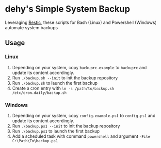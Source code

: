 # dehy's Simple System Backup

Leveraging [Restic](https://github.com/restic/restic), these scripts for Bash (Linux) and Powershell (Windows) automate system backups

## Usage

### Linux

1. Depending on your system, copy `backuprc.example` to `backuprc` and update its content accordingly.
2. Run `./backup.sh --init` to init the backup repository
3. Run `./backup.sh` to launch the first backup
4. Create a cron entry with `ln -s /path/to/backup.sh /etc/cron.daily/backup.sh`

### Windows

1. Depending on your system, copy `config.example.ps1` to `config.ps1` and update its content accordingly.
2. Run `.\backup.ps1 --init` to init the backup repository
3. Run `.\backup.ps1` to launch the first backup
4. Add a scheduled task with command `powershell` and argument `-File C:\Path\To\backup.ps1`